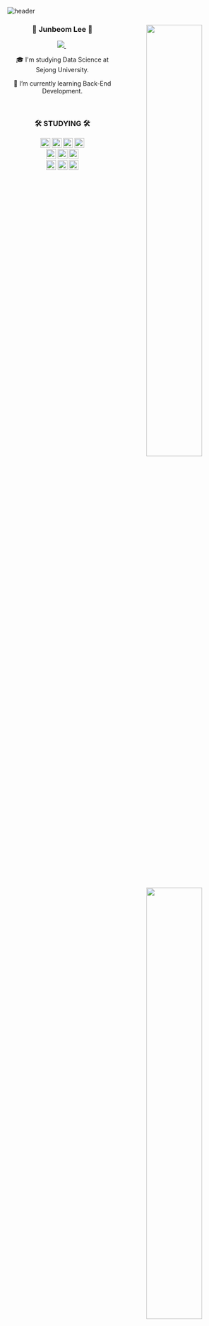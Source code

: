![header](https://capsule-render.vercel.app/api?type=waving&color=00CDFF&height=300&section=header&text=Junbeom%20Lee&fontSize=90)

<div align="center">
  
  <img align="right" style="width:50%" src="https://github-readme-stats.vercel.app/api?username=ss7622&rank_icon=github"/>

  ### 👋 Junbeom Lee 👋 
  <a href="https://2junbeom.tistory.com/"><img src="https://img.shields.io/badge/Tistory-000000?style=for-the-badge&logo=Tistory&logoColor=white"> </a> &nbsp;

  🎓 I'm studying Data Science at Sejong University.
  
  🌱 I’m currently learning Back-End Development.
  
  <br>
  
</div>

<div align="center">
  
  <img align="right" style="width:50%" src="http://mazassumnida.wtf/api/v2/generate_badge?boj=ss7622"/>
  
  ### 🛠 STUDYING 🛠
  <img src="https://img.shields.io/badge/-JAVA-007396?style=flat-square&logo=java&logoColor=white" height="22">
  <img src="https://img.shields.io/badge/-Spring%20Boot-6DB33F?style=flat-square&logo=springboot&logoColor=white" height="22"/> 
  <img src="https://img.shields.io/badge/-Maven-C71A36?style=flat-square&logo=apachemaven&logoColor=white" height="22"/>
  <img src="https://img.shields.io/badge/-Gradle-02303A?style=flat-square&logo=gradle" height="22"/>
  <br>
  <img src="https://img.shields.io/badge/jQuery-0769AD?style=flat-square&logo=jquery&logoColor=white" height="22"/>
  <img src="https://img.shields.io/badge/MySQL-4479A1?style=flat-square&logo=mysql&logoColor=white" height="22"/>
  <img src="https://img.shields.io/badge/PostgreSQL-4169E1?style=flat-square&logo=postgresql&logoColor=white" height="22"/>
  <br>
  <img src="https://img.shields.io/badge/AWS-232F3E?style=flat-square&logo=amazonaws&logoColor=white" height="22"/> 
  <img src="https://img.shields.io/badge/Linux-FCC624?style=flat-square&logo=linux&logoColor=black" height="22"/> 
  <img src="https://img.shields.io/badge/Docker-2496ED?style=flat-square&logo=docker&logoColor=white" height="22"/> 
  <br>
</div>
